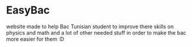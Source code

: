 # EasyBac
website made to help Bac Tunisian student to improve there skills on physics and math and a lot of other needed stuff in order to make the bac more easier for them  :D
